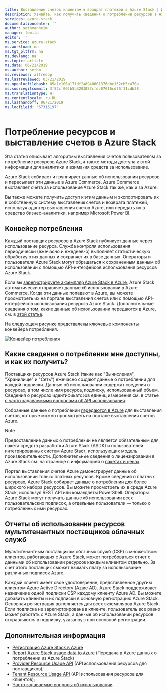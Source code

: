 ```yaml
---
title: Выставление счетов клиентам и возврат платежей в Azure Stack | Документация Майкрософт
description: Узнайте, как получить сведения о потреблении ресурсов в Azure Stack.
services: azure-stack
documentationcenter: ''
author: sethmanheim
manager: femila
editor: ''
ms.service: azure-stack
ms.workload: na
ms.tgt_pltfrm: na
ms.devlang: na
ms.topic: article
ms.date: 06/21/2019
ms.author: sethm
ms.reviewer: alfredop
ms.lastreviewed: 03/21/2019
ms.openlocfilehash: 05a1e106a171df2a8948601376dbc152cb5ca70a
ms.sourcegitcommit: 3f52cf06fb5b3208057cfdc07616cd76f11cdb38
ms.translationtype: HT
ms.contentlocale: ru-RU
ms.lasthandoff: 06/21/2019
ms.locfileid: "67316197"
---
```

# <a name="usage-and-billing-in-azure-stack"></a>Потребление ресурсов и выставление счетов в Azure Stack

Эта статья описывает алгоритмы выставления счетов пользователям за потребление ресурсов Azure Stack, а также методы доступа к этой информации для аналитики и взимания средств за использование.

Azure Stack собирает и группирует данные об использовании ресурсов и пересылает эти данные в Azure Commerce. Azure Commerce выставляет счета за использование Azure Stack так же, как и за Azure.

Вы также можете получить доступ к этим данным и экспортировать их в собственную систему выставления счетов и возврата платежей, используя адаптер выставления счетов Azure, или передать их в средство бизнес-аналитики, например Microsoft Power BI.

## <a name="usage-pipeline"></a>Конвейер потребления

Каждый поставщик ресурсов в Azure Stack публикует данные через использование ресурса. Служба контроля использования периодически (ежечасно и ежедневно) выполняет статистическую обработку этих данных и сохраняет их в базе данных. Операторы и пользователи Azure Stack могут обращаться к сохраненным данным об использовании с помощью API-интерфейсов использования ресурсов Azure Stack.

Если вы [зарегистрируете экземпляр Azure Stack в Azure](azure-stack-registration.md), Azure Stack автоматически отправляет данные об использовании в Azure Commerce. Когда эти данные попадают в Azure, вы можете просмотреть их на портале выставления счетов или с помощью API-интерфейсов использования ресурсов Azure Stack. Дополнительные сведения о том, какие данные об использовании передаются в Azure, см. в [этой статье](azure-stack-usage-reporting.md).  

На следующем рисунке представлены ключевые компоненты конвейера потребления.

![Конвейер потребления](media/azure-stack-billing-and-chargeback/usagepipeline.png)

## <a name="what-usage-information-can-i-find-and-how"></a>Какие сведения о потреблении мне доступны, и как их получить?

Поставщики ресурсов Azure Stack (такие как "Вычисления", "Хранилище" и "Сеть") ежечасно создают данные о потреблении для каждой подписки. Данные об использовании содержат сведения о ресурсах, в том числе имя ресурса, подписку, использованный объем. Сведения о ресурсах идентификаторов единиц измерения см. в статье [с часто задаваемыми вопросами об API использования](azure-stack-usage-related-faq.md).

Собранные данные о потреблении [передаются в Azure](azure-stack-usage-reporting.md) для выставления счетов, которые можно просмотреть на портале выставления счетов Azure.

> [!NOTE]  
> Предоставление данных о потреблении не является обязательным для пакета средств разработки Azure Stack (ASDK) и пользователей интегрированных систем Azure Stack, использующих модель производительности. Дополнительные сведения о лицензировании в Azure Stack см. на странице с информацией о [пакетах и ценах](https://azure.microsoft.com/mediahandler/files/resourcefiles/5bc3f30c-cd57-4513-989e-056325eb95e1/Azure-Stack-packaging-and-pricing-datasheet.pdf).

Портал выставления счетов Azure демонстрирует данные об использовании только платных ресурсов. Кроме сведений о платных ресурсах, Azure Stack собирает данные о потреблении для более широкого набора ресурсов. Вы можете просмотреть их в среде Azure Stack, используя REST API или командлеты PowerShell. Операторы Azure Stack могут получать данные об использовании всех пользовательских подписок, а отдельные пользователи — только о потребленных ими ресурсах.

## <a name="usage-reporting-for-multi-tenant-cloud-service-providers"></a>Отчеты об использовании ресурсов мультитенантных поставщиков облачных служб

Мультитенантным поставщикам облачных служб (CSP) с множеством клиентов, работающих с Azure Stack, может потребоваться отчет с данными об использовании ресурсов каждым клиентом отдельно. За счет этого поставщик сможет взимать плату за использование различных подписок Azure.

Каждый клиент имеет свое удостоверение, представленное другим клиентом Azure Active Directory (Azure AD). Azure Stack поддерживает назначение одной подписки CSP каждому клиенту Azure AD. Вы можете добавить клиенты и их подписки в основную регистрацию Azure Stack. Основная регистрация выполняется для всех экземпляров Azure Stack. Если подписка не зарегистрирована в клиенте, пользователь все равно может работать с Azure Stack, а данные об использовании ресурсов отправляются в подписку, указанную при основной регистрации.

## <a name="next-steps"></a>Дополнительная информация

- [Регистрация Azure Stack в Azure](azure-stack-registration.md)
- [Report Azure Stack usage data to Azure](azure-stack-usage-reporting.md) (Передача в Azure данных о потреблении из Azure Stack)
- [Provider Resource Usage API](azure-stack-provider-resource-api.md) (API использования ресурсов для поставщиков);
- [Tenant Resource Usage API](azure-stack-tenant-resource-usage-api.md) (API использования ресурсов для клиентов);
- [Часто задаваемые вопросы об использовании](azure-stack-usage-related-faq.md)
